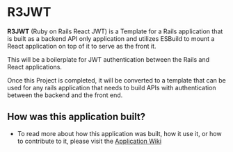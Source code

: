 # R3JWT

**R3JWT** (Ruby on Rails React JWT) is a Template for a Rails application that is built as a backend API only application and utilizes ESBuild to mount a React application on top of it to serve as the front it.

This will be a boilerplate for JWT authentication between the Rails and React applications.

Once this Project is completed, it will be converted to a template that can be used for any rails application that needs to build APIs with authentication between the backend and the front end.

## How was this application built?

- To read more about how this application was built, how it use it, or how to contribute to it, please visit the [Application Wiki](https://github.com/AlyBadawy/R3JWT/wiki/)
